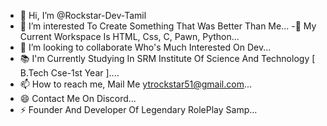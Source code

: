- 👋 Hi, I’m @Rockstar-Dev-Tamil
- 👀 I’m interested To Create Something That Was Better Than Me...
-💞️  My Current Workspace Is HTML, Css, C, Pawn, Python...
- 🌱 I’m looking to collaborate Who's Much Interested On Dev...
- 📚 I'm Currently Studying In SRM Institute Of Science And Technology [ B.Tech Cse-1st Year ]....
- 📫 How to reach me, Mail Me ytrockstar51@gmail.com...
- 😄 Contact Me On Discord...
- ⚡ Founder And Developer Of Legendary RolePlay Samp...

<!---
Rockstar-Dev-Tamil/Rockstar-Dev-Tamil is a ✨ special ✨ repository because its `README.md` (this file) appears on your GitHub profile.
You can click the Preview link to take a look at your changes.
--->
